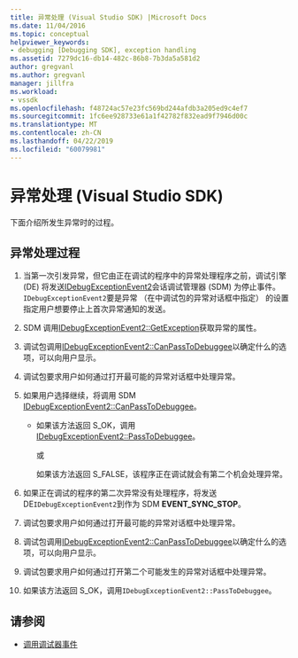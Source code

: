 ```yaml
---
title: 异常处理 (Visual Studio SDK) |Microsoft Docs
ms.date: 11/04/2016
ms.topic: conceptual
helpviewer_keywords:
- debugging [Debugging SDK], exception handling
ms.assetid: 7279dc16-db14-482c-86b8-7b3da5a581d2
author: gregvanl
ms.author: gregvanl
manager: jillfra
ms.workload:
- vssdk
ms.openlocfilehash: f48724ac57e23fc569bd244afdb3a205ed9c4ef7
ms.sourcegitcommit: 1fc6ee928733e61a1f42782f832ead9f7946d00c
ms.translationtype: MT
ms.contentlocale: zh-CN
ms.lasthandoff: 04/22/2019
ms.locfileid: "60079981"
---
```

# <a name="exception-handling-visual-studio-sdk"></a>异常处理 (Visual Studio SDK)
下面介绍所发生异常时的过程。

## <a name="exception-handling-process"></a>异常处理过程

1. 当第一次引发异常，但它由正在调试的程序中的异常处理程序之前，调试引擎 (DE) 将发送[IDebugExceptionEvent2](../../extensibility/debugger/reference/idebugexceptionevent2.md)会话调试管理器 (SDM) 为停止事件。 `IDebugExceptionEvent2`要是异常 （在中调试包的异常对话框中指定） 的设置指定用户想要停止上首次异常通知的发送。

2. SDM 调用[IDebugExceptionEvent2::GetException](../../extensibility/debugger/reference/idebugexceptionevent2-getexception.md)获取异常的属性。

3. 调试包调用[IDebugExceptionEvent2::CanPassToDebuggee](../../extensibility/debugger/reference/idebugexceptionevent2-canpasstodebuggee.md)以确定什么的选项，可以向用户显示。

4. 调试包要求用户如何通过打开最可能的异常对话框中处理异常。

5. 如果用户选择继续，将调用 SDM [IDebugExceptionEvent2::CanPassToDebuggee](../../extensibility/debugger/reference/idebugexceptionevent2-canpasstodebuggee.md)。

    - 如果该方法返回 S_OK，调用[IDebugExceptionEvent2::PassToDebuggee](../../extensibility/debugger/reference/idebugexceptionevent2-passtodebuggee.md)。

         或

         如果该方法返回 S_FALSE，该程序正在调试就会有第二个机会处理异常。

6. 如果正在调试的程序的第二次异常没有处理程序，将发送 DE`IDebugExceptionEvent2`到作为 SDM **EVENT_SYNC_STOP**。

7. 调试包要求用户如何通过打开最可能的异常对话框中处理异常。

8. 调试包调用[IDebugExceptionEvent2::CanPassToDebuggee](../../extensibility/debugger/reference/idebugexceptionevent2-canpasstodebuggee.md)以确定什么的选项，可以向用户显示。

9. 调试包要求用户如何通过打开第二个可能发生的异常对话框中处理异常。

10. 如果该方法返回 S_OK，调用`IDebugExceptionEvent2::PassToDebuggee`。

## <a name="see-also"></a>请参阅
- [调用调试器事件](../../extensibility/debugger/calling-debugger-events.md)
